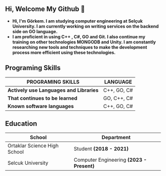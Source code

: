 ## Hi, Welcome My Github 👋
* **Hi, I'm Görkem. I am studying computer engineering at Selçuk University. I am currently working on writing services on the backend side on GO language.**
* **I am proficient in using C++ , C#, GO and Git. I also continue my training on other technologies MONGODB and Unity. I am constantly researching new tools and techniques to make the development process more efficient using these technologies.**
## Programing Skills
| PROGRAMING SKILLS | LANGUAGE |
|---- | ----- |
| **Actively use Languages and Libraries** | C++, GO, C#|
| **That continues to be learned** | GO, C++, C#|
| **Known software languages** | C++, GO, C#|

## Education
| School | Department |
| ------ | ---------- |
| Ortaklar Science High School | Student **(2018 - 2021)** |
| Selcuk University | Computer Engineering **(2023 - Present)** |

<!--
**grkmkly/grkmkly** is a ✨ _special_ ✨ repository because its `README.md` (this file) appears on your GitHub profile.

Here are some ideas to get you started:

- 🔭 I’m currently working on ...
- 🌱 I’m currently learning ...
- 👯 I’m looking to collaborate on ...
- 🤔 I’m looking for help with ...
- 💬 Ask me about ...
- 📫 How to reach me: ...
- 😄 Pronouns: ...
- ⚡ Fun fact: ...
-->
